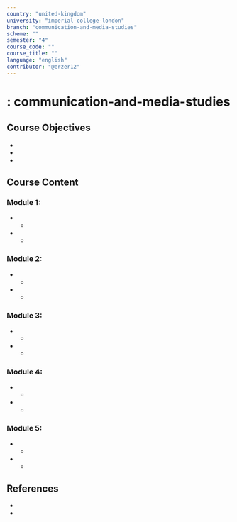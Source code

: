 ```yaml
---
country: "united-kingdom"
university: "imperial-college-london"
branch: "communication-and-media-studies"
scheme: ""
semester: "4"
course_code: ""
course_title: ""
language: "english"
contributor: "@erzer12"
---
```

# : communication-and-media-studies

## Course Objectives
* 
* 
* 

## Course Content
### Module 1: 
* 
  - 
* 
  - 

### Module 2: 
* 
  - 
* 
  - 

### Module 3: 
* 
  - 
* 
  - 

### Module 4: 
* 
  - 
* 
  - 

### Module 5: 
* 
  - 
* 
  - 

## References
* 
* 
